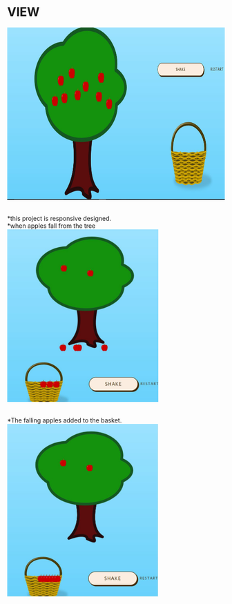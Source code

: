 # VIEW
<img src="src/assets/webview.JPG" width="670" height="400">
<br><br>

*this project is responsive designed.
<br>
*when apples fall from the tree
<br>
<img src="src/assets/tabletview.JPG" width="350" height="400">
<br><br>

*The falling apples added to the basket.
<br>
<img src="src/assets/addtobasket.JPG" width="350" height="400">


